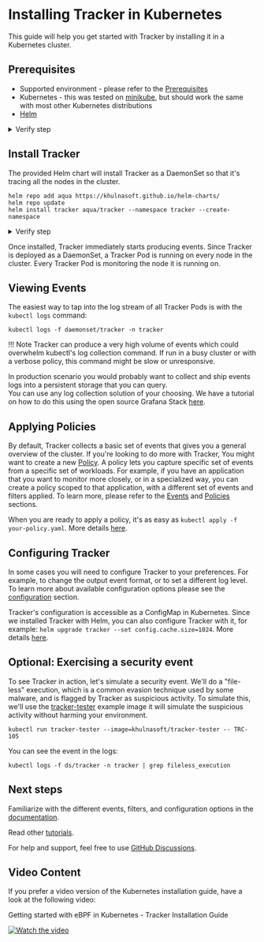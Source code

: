 # Installing Tracker in Kubernetes 

This guide will help you get started with Tracker by installing it in a Kubernetes cluster.  


## Prerequisites

- Supported environment - please refer to the [Prerequisites](../install/prerequisites.md)
- Kubernetes - this was tested on [minikube](https://github.com/kubernetes/minikube), but should work the same with most other Kubernetes distributions
- [Helm](https://helm.sh/docs/intro/install/)

<details>
  <summary>Verify step</summary>
```console
kubectl get po -A
```

```text
NAMESPACE     NAME                               READY   STATUS    RESTARTS   AGE 
kube-system   coredns-565d847f94-kd9xx           1/1     Running   0          15s 
kube-system   etcd-minikube                      1/1     Running   0          26s 
kube-system   kube-apiserver-minikube            1/1     Running   0          26s 
kube-system   kube-controller-manager-minikube   1/1     Running   0          26s 
kube-system   kube-proxy-cvqjm                   1/1     Running   0          15s 
kube-system   kube-scheduler-minikube            1/1     Running   0          26s 
kube-system   storage-provisioner                1/1     Running   0          15s 
```
</details>

## Install Tracker

The provided Helm chart will install Tracker as a DaemonSet so that it's tracing all the nodes in the cluster.

```console
helm repo add aqua https://khulnasoft.github.io/helm-charts/
helm repo update
helm install tracker aqua/tracker --namespace tracker --create-namespace
```

<details>
  <summary>Verify step</summary>
```console
kubectl get pods -n tracker
```

```text
NAME           READY   STATUS    RESTARTS   AGE 
tracker-fcjmp   1/1     Running   0          4m11s
```
</details>

Once installed, Tracker immediately starts producing events. Since Tracker is deployed as a DaemonSet, a Tracker Pod is running on every node in the cluster. Every Tracker Pod is monitoring the node it is running on.

## Viewing Events

The easiest way to tap into the log stream of all Tracker Pods is with the `kubectl logs` command:

```console
kubectl logs -f daemonset/tracker -n tracker
```

!!! Note
    Tracker can produce a very high volume of events which could overwhelm kubectl's log collection command. If run in a busy cluster or with a verbose policy, this command might be slow or unresponsive.

In production scenario you would probably want to collect and ship events logs into a persistent storage that you can query.   
You can use any log collection solution of your choosing. We have a tutorial on how to do this using the open source Grafana Stack [here](../../tutorials/deploy-grafana-dashboard.md).

## Applying Policies

By default, Tracker collects a basic set of events that gives you a general overview of the cluster. If you're looking to do more with Tracker, You might want to create a new [Policy](../policies/index.md). A policy lets you capture specific set of events from a specific set of workloads. For example, if you have an application that you want to monitor more closely, or in a specialized way, you can create a policy scoped to that application, with a different set of events and filters applied. To learn more, please refer to the [Events](../events/index.md) and [Policies](../policies/index.md) sections.

When you are ready to apply a policy, it's as easy as `kubectl apply -f your-policy.yaml`. More details [here](../policies/usage/kubernetes.md).

## Configuring Tracker

In some cases you will need to configure Tracker to your preferences. For example, to change the output event format, or to set a different log level. To learn more about available configuration options please see the [configuration](../install/config/index.md) section.

Tracker's configuration is accessible as a ConfigMap in Kubernetes. Since we installed Tracker with Helm, you can also configure Tracker with it, for example: `helm upgrade tracker --set config.cache.size=1024`. More details [here](../install/config/kubernetes.md).

## Optional: Exercising a security event

To see Tracker in action, let's simulate a security event. We'll do a "file-less" execution, which is a common evasion technique used by some malware, and is flagged by Tracker as suspicious activity. To simulate this, we'll use the [tracker-tester](https://registry.hub.docker.com/r/khulnasoft/tracker-tester) example image it will simulate the suspicious activity without harming your environment.

```console
kubectl run tracker-tester --image=khulnasoft/tracker-tester -- TRC-105
```

You can see the event in the logs:

```console
kubectl logs -f ds/tracker -n tracker | grep fileless_execution 
```

## Next steps

Familiarize with the different events, filters, and configuration options in the [documentation](../overview.md).

Read other [tutorials](../../tutorials/overview.md).

For help and support, feel free to use [GitHub Discussions](https://github.com/khulnasoft/tracker/discussions).


## Video Content

If you prefer a video version of the Kubernetes installation guide, have a look at the following video:

Getting started with eBPF in Kubernetes - Tracker Installation Guide 

[![Watch the video](../../images/ebpftrackerhelminstall.png)](https://youtu.be/YQdEvf2IS9k?si=LhQM0CI8_QKvOCeK)
